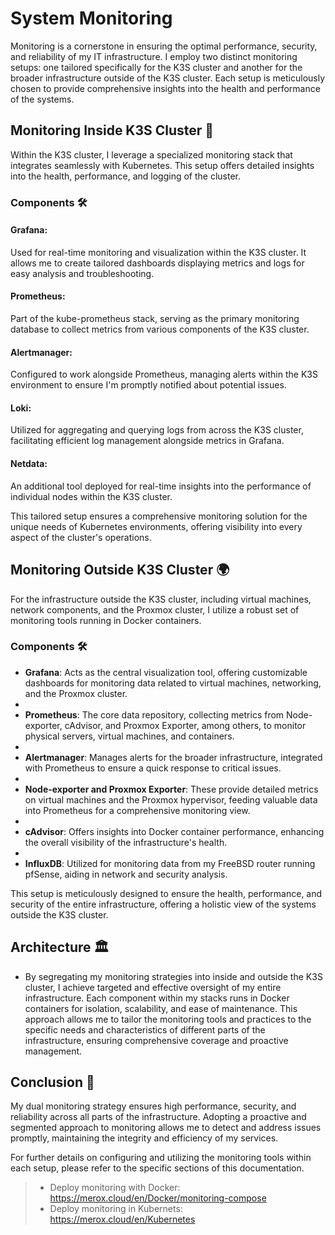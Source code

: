 # System Monitoring

Monitoring is a cornerstone in ensuring the optimal performance, security, and reliability of my IT infrastructure. I employ two distinct monitoring setups: one tailored specifically for the K3S cluster and another for the broader infrastructure outside of the K3S cluster. Each setup is meticulously chosen to provide comprehensive insights into the health and performance of the systems.

## Monitoring Inside K3S Cluster 🐳

Within the K3S cluster, I leverage a specialized monitoring stack that integrates seamlessly with Kubernetes. This setup offers detailed insights into the health, performance, and logging of the cluster.
### Components 🛠️

#### **Grafana**: 
Used for real-time monitoring and visualization within the K3S cluster. It allows me to create tailored dashboards displaying metrics and logs for easy analysis and troubleshooting.

#### **Prometheus**:
Part of the kube-prometheus stack, serving as the primary monitoring database to collect metrics from various components of the K3S cluster.

#### **Alertmanager**: 
Configured to work alongside Prometheus, managing alerts within the K3S environment to ensure I'm promptly notified about potential issues.

#### **Loki**:
Utilized for aggregating and querying logs from across the K3S cluster, facilitating efficient log management alongside metrics in Grafana.

#### **Netdata**: 
An additional tool deployed for real-time insights into the performance of individual nodes within the K3S cluster.

This tailored setup ensures a comprehensive monitoring solution for the unique needs of Kubernetes environments, offering visibility into every aspect of the cluster's operations.
## Monitoring Outside K3S Cluster 🌍

For the infrastructure outside the K3S cluster, including virtual machines, network components, and the Proxmox cluster, I utilize a robust set of monitoring tools running in Docker containers.
### Components 🛠️

-    **Grafana**: Acts as the central visualization tool, offering customizable dashboards for monitoring data related to virtual machines, networking, and the Proxmox cluster.
-
-    **Prometheus**: The core data repository, collecting metrics from Node-exporter, cAdvisor, and Proxmox Exporter, among others, to monitor physical servers, virtual machines, and containers.
-
-    **Alertmanager**: Manages alerts for the broader infrastructure, integrated with Prometheus to ensure a quick response to critical issues.
-
-    **Node-exporter and Proxmox Exporter**: These provide detailed metrics on virtual machines and the Proxmox hypervisor, feeding valuable data into Prometheus for a comprehensive monitoring view.
-
-    **cAdvisor**: Offers insights into Docker container performance, enhancing the overall visibility of the infrastructure's health.
-
-    **InfluxDB**: Utilized for monitoring data from my FreeBSD router running pfSense, aiding in network and security analysis.

This setup is meticulously designed to ensure the health, performance, and security of the entire infrastructure, offering a holistic view of the systems outside the K3S cluster.
## Architecture 🏛️

- By segregating my monitoring strategies into inside and outside the K3S cluster, I achieve targeted and effective oversight of my entire infrastructure. Each component within my stacks runs in Docker containers for isolation, scalability, and ease of maintenance. This approach allows me to tailor the monitoring tools and practices to the specific needs and characteristics of different parts of the infrastructure, ensuring comprehensive coverage and proactive management.

## Conclusion 🎯

 My dual monitoring strategy ensures high performance, security, and reliability across all parts of the infrastructure. Adopting a proactive and segmented approach to monitoring allows me to detect and address issues promptly, maintaining the integrity and efficiency of my services.

For further details on configuring and utilizing the monitoring tools within each setup, please refer to the specific sections of this documentation.



> - Deploy monitoring with Docker: https://merox.cloud/en/Docker/monitoring-compose
> - Deploy monitoring in Kubernets: https://merox.cloud/en/Kubernetes
